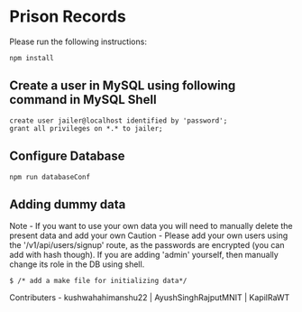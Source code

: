 # Prison Records

Please run the following instructions:
<br>
```
npm install
```

## Create a user in MySQL using following command in MySQL Shell
```
create user jailer@localhost identified by 'password';
grant all privileges on *.* to jailer;
```
## Configure Database

```
npm run databaseConf
```
## Adding dummy data 
Note - If you want to use your own data you will need to manually delete the present data and add your own
Caution - Please add your own users using the '/v1/api/users/signup' route, as the passwords are encrypted (you can add with hash though). If you are adding 'admin' yourself, then manually change its role in the DB using shell.
```
$ /* add a make file for initializing data*/
```

Contributers - kushwahahimanshu22 | AyushSinghRajputMNIT | KapilRaWT
